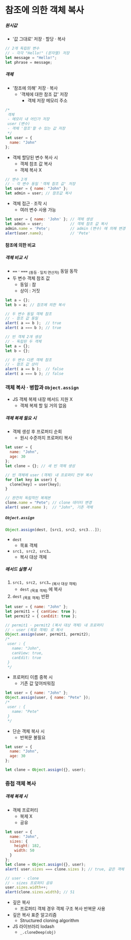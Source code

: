 참조에 의한 객체 복사
===================

##### 원시값
  - '값 그대로' 저장 · 할당 · 복사
```javascript
// 2개 독립된 변수
// - 각각 "Hello!" (문자열) 저장
let message = "Hello!";
let phrase = message;
```

##### 객체
- '참조에 의해' 저장 · 복사
  - '객체에 대한 참조 값' 저장
     - 객체 저장 메모리 주소
```javascript
/*
 객체
 - 메모리 내 어딘가 저장
 user (변수)
 - 객체 '참조'할 수 있는 값 저장
 */
let user = {
  name: "John"
};
```
- 객체 할당된 변수 복사 시
  - 객체 참조 값 복사
  - 객체 복사 X
```javascript
// 변수 2개
// - 각 변수 동일 '객체 참조 값' 저장
let user = { name: "John" };
let admin = user; // 참조값 복사
```
- 객체 접근 · 조작 시
  - 여러 변수 사용 가능
```javascript
let user = { name: 'John' }; // 객체 생성
let admin = user;            // 객체 참조 값 복사
admin.name = 'Pete';         // admin (변수) 에 의해 변경
alert(user.name);            // 'Pete'
```

#### 참조에 의한 비교

##### 객체 비교 시
- `==` · `===` <sub>(동등 · 일치 연산자)</sub> 동일 동작
- 두 변수 객체 참조 값
  - 동일 : 참
  - 상이 : 거짓
```javascript
let a = {};
let b = a; // 참조에 의한 복사

// 두 변수 동일 객체 참조
// - 참조 값 동일
alert( a == b );  // true
alert( a === b ); // true
```
```javascript
// 빈 객체 2개 생성
// - 독립된 두 객체
let a = {};
let b = {};

// 두 변수 다른 객체 참조
// - 참조 값 상이
alert( a == b );  // false
alert( a === b ); // false
```

### 객체 복사 · 병합과 `Object.assign`

- JS 객체 복제 내장 메서드 지원 X
  - 객체 복제 할 일 거의 없음

##### 객체 복제 필요 시
- 객체 생성 후 프로퍼티 순회
  - 원시 수준까지 프로퍼티 복사
```javascript
let user = {
  name: "John",
  age: 30
};
let clone = {}; // 새 빈 객체 생성

// 빈 객체에 user (객체) 내 프로퍼티 전부 복사
for (let key in user) {
  clone[key] = user[key];
}

// 완전히 독립적인 복제본
clone.name = "Pete"; // clone 데이터 변경
alert( user.name );  // "John", 기존 객체
```

##### `Object.assign`
```javascript
Object.assign(dest, [src1, src2, src3...]);
```
- `dest`
  - 목표 객체
- `src1, src2, src3…`
  - 복사 대상 객체

##### 메서드 실행 시
1. `src1, src2, src3…` <sub>(복사 대상 객체)</sub>
    - `dest` <sub>(목표 객체)</sub> 에 복사
2. `dest` <sub>(목표 객체)</sub> 반환
```javascript
let user = { name: "John" };
let permit1 = { canView: true };
let permit2 = { canEdit: true };

// permit1 · permit2 (복사 대상 객체) 내 프로퍼티
// - user (목표 객체) 로 복사
Object.assign(user, permit1, permit2);
/*
 user : {
   name: "John",
   canView: true,
   canEdit: true
 }
 */
```
- 프로퍼티 이름 중복 시
  - 기존 값 덮어씌워짐
```javascript
let user = { name: "John" };
Object.assign(user, { name: "Pete" });
/*
 user : {
   name: "Pete"
 }
 */
```
- 단순 객체 복사 시
  - 반복문 불필요
```javascript
let user = {
  name: "John",
  age: 30
};

let clone = Object.assign({}, user);
```

### 중첩 객체 복사

##### 객체 복제 시
- 객체 프로퍼티
  - 복제 X
  - 공유
```javascript
let user = {
  name: "John",
  sizes: {
    height: 182,
    width: 50
  }
};
let clone = Object.assign({}, user);
alert( user.sizes === clone.sizes ); // true, 같은 객체

// user · clone
// - sizes 프로퍼티 공유
user.sizes.width++;
alert(clone.sizes.width); // 51
```
- 깊은 복사
  - 프로퍼티 객체 경우 객체 구조 복사 반복문 사용
- 깊은 복사 표준 알고리즘
  - Structured cloning algorithm
- JS 라이브러리 lodash
  - `_.cloneDeep(obj)`

